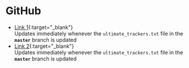 <!-- THIS FILE IS GENERATED! DO NOT DIRECTLY EDIT IT! -->
# GitHub

* [Link 1](https://raw.githubusercontent.com/FlawlessCasual17/UltimateBTTrackersList/refs/heads/master/ultimate_trackers.txt){:target="_blank"}
  <br /> Updates immediately whenever the `ultimate_trackers.txt` file in the **`master`** branch is updated
* [Link 2](https://flawlesscasual17.github.io/UltimateBTTrackersList/ultimate_trackers.txt){:target="_blank"}
  <br /> Updates immediately whenever the `ultimate_trackers.txt` file in the **`master`**  branch is updated

